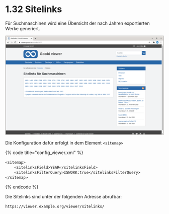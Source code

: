 # 1.32 Sitelinks

Für Suchmaschinen wird eine Übersicht der nach Jahren exportierten Werke generiert.

![Der Link zu der Site links Seite ist in der Regel im Footer vorhanden](../../.gitbook/assets/conf_1.32.png)

 Die Konfiguration dafür erfolgt in dem Element `<sitemap>`

{% code title="config\_viewer.xml" %}
```markup
<sitemap>
    <sitelinksField>YEAR</sitelinksField>
    <sitelinksFilterQuery>ISWORK:true</sitelinksFilterQuery>
</sitemap>
```
{% endcode %}

Die Sitelinks sind unter der folgenden Adresse abrufbar:

```text
https://viewer.example.org/viewer/sitelinks/
```




